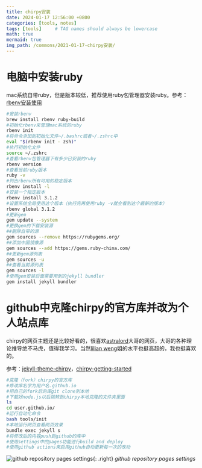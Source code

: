 ```yaml
---
title: chirpy安装
date: 2024-01-17 12:56:00 +0800
categories: [tools, notes]
tags: [tools]     # TAG names should always be lowercase
math: true
mermaid: true
img_path: /commons/2021-01-17-chirpy安装/
---
```

# 电脑中安装ruby

mac系统自带ruby，但是版本较低，推荐使用ruby包管理器安装ruby。参考：[rbenv安装使用](https://github.com/rbenv/rbenv?tab=readme-ov-file)

```bash
#安装rbenv
brew install rbenv ruby-build
#初始化rbenv来管理mac系统的ruby
rbenv init
#将命令添加到初始化文件~/.bashrc或者~/.zshrc中
eval "$(rbenv init - zsh)"
#执行初始化文件
source ~/.zshrc
#查看rbenv包管理器下有多少已安装的ruby
rbenv version
#查看当前ruby版本
ruby -v
#列出rbenv所有可用的稳定版本
rbenv install -l
#安装一个指定版本
rbenv install 3.1.2
#设置系统全局使用这个版本（执行完再使用ruby -v就会看到这个最新的版本）
rbenv global 3.1.2
#更新gem
gem update --system
#更换gem的下载安装源
##删除自带的源
gem sources --remove https://rubygems.org/
##添加中国镜像源
gem sources --add https://gems.ruby-china.com/
##更新gem源列表
gem sources -u
##查看当前源列表
gem sources -l
#使用gem安装后面需要用到的jekyll bundler
gem install jekyll bundler
```

# github中克隆chirpy的官方库并改为个人站点库

chirpy的网页主题还是比较好看的，很喜欢[astralord](https://astralord.github.io/)大哥的网页，大哥的各种理论推导绝不马虎，值得我学习。当然[lilian weng](https://lilianweng.github.io/)姐的水平也挺高超的，我也挺喜欢的。

参考：[jekyll-theme-chirpy](https://github.com/cotes2020/jekyll-theme-chirpy/)，[chirpy-getting-started](https://chirpy.cotes.page/posts/getting-started/)
```bash
#克隆（fork）chirpy的官方库
#修改库名字为用户名.github.io
#把自己的fork后的库git clone到本地
#下载好node.js以后跳转到chirpy本地克隆的文件夹里面
ls
cd user.github.io/
#运行自动化命令
bash tools/init
#本地运行网页查看网页效果
bundle exec jekyll s
#将修改后的内容push到github的库中
#使用settings中的pages功能进行build and deploy
#使用github actions来启用github自动更新每一次的改动
```
![github repository pages settings](github-release-pages.png){: .right}
_github repository pages settings_
